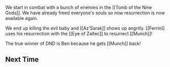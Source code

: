 We start in combat with a bunch of enemies in the [[Tomb of the Nine Gods]]. We have already freed everyone's souls so now resurrection is now available again.

We end up killing the evil baby and [[Az'Sarak]] shows up angrilly. [[Ferrin]] uses his resurrection with the [[Eye of Zaltec]] to resurrect [[Munch]]!

The true winner of DND is Ben because he gets [[Munch]] back!

## Next Time

